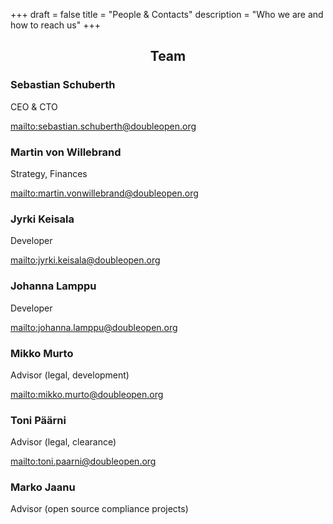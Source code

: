 +++
draft = false
title = "People & Contacts"
description = "Who we are and how to reach us"
+++

<h2 style="text-align: center">Team</h2>

### Sebastian Schuberth
CEO & CTO

<mailto:sebastian.schuberth@doubleopen.org>

### Martin von Willebrand
Strategy, Finances

<mailto:martin.vonwillebrand@doubleopen.org>

### Jyrki Keisala
Developer

<mailto:jyrki.keisala@doubleopen.org>

### Johanna Lamppu
Developer

<mailto:johanna.lamppu@doubleopen.org>

### Mikko Murto
Advisor (legal, development)

<mailto:mikko.murto@doubleopen.org>

### Toni Päärni
Advisor (legal, clearance)

<mailto:toni.paarni@doubleopen.org>

### Marko Jaanu
Advisor (open source compliance projects)
